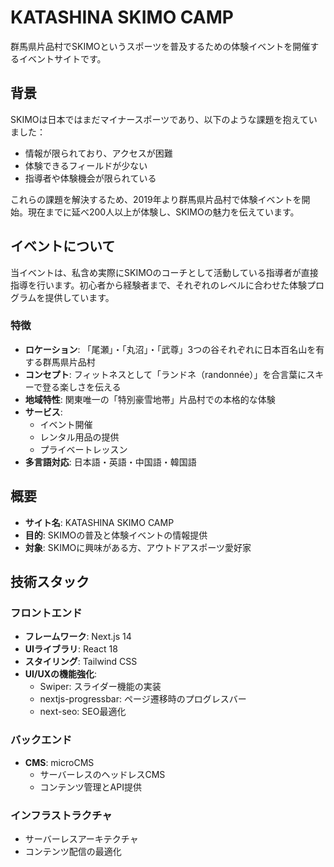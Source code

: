 # KATASHINA SKIMO CAMP

群馬県片品村でSKIMOというスポーツを普及するための体験イベントを開催するイベントサイトです。

## 背景

SKIMOは日本ではまだマイナースポーツであり、以下のような課題を抱えていました：
- 情報が限られており、アクセスが困難
- 体験できるフィールドが少ない
- 指導者や体験機会が限られている

これらの課題を解決するため、2019年より群馬県片品村で体験イベントを開始。現在までに延べ200人以上が体験し、SKIMOの魅力を伝えています。

## イベントについて

当イベントは、私含め実際にSKIMOのコーチとして活動している指導者が直接指導を行います。初心者から経験者まで、それぞれのレベルに合わせた体験プログラムを提供しています。

### 特徴
- **ロケーション**: 「尾瀬」・「丸沼」・「武尊」3つの谷それぞれに日本百名山を有する群馬県片品村
- **コンセプト**: フィットネスとして「ランドネ（randonnée）」を合言葉にスキーで登る楽しさを伝える
- **地域特性**: 関東唯一の「特別豪雪地帯」片品村での本格的な体験
- **サービス**:
  - イベント開催
  - レンタル用品の提供
  - プライベートレッスン
- **多言語対応**: 日本語・英語・中国語・韓国語

## 概要

- **サイト名**: KATASHINA SKIMO CAMP
- **目的**: SKIMOの普及と体験イベントの情報提供
- **対象**: SKIMOに興味がある方、アウトドアスポーツ愛好家

## 技術スタック

### フロントエンド
- **フレームワーク**: Next.js 14
- **UIライブラリ**: React 18
- **スタイリング**: Tailwind CSS
- **UI/UXの機能強化**:
  - Swiper: スライダー機能の実装
  - nextjs-progressbar: ページ遷移時のプログレスバー
  - next-seo: SEO最適化

### バックエンド
- **CMS**: microCMS
  - サーバーレスのヘッドレスCMS
  - コンテンツ管理とAPI提供

### インフラストラクチャ
- サーバーレスアーキテクチャ
- コンテンツ配信の最適化